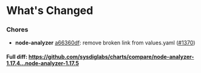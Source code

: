 # What's Changed

### Chores
- **node-analyzer** [a66360df](https://github.com/sysdiglabs/charts/commit/a66360dfbd00f1d82ab5da6f8b70a5e1d77440cf): remove broken link from values.yaml ([#1370](https://github.com/sysdiglabs/charts/issues/1370))
#### Full diff: https://github.com/sysdiglabs/charts/compare/node-analyzer-1.17.4...node-analyzer-1.17.5
